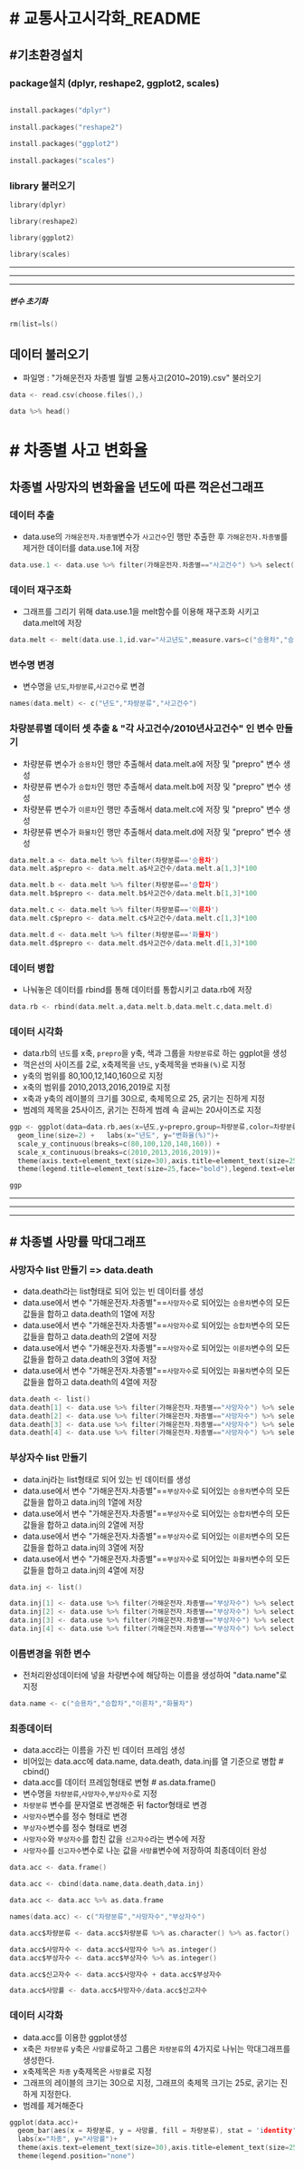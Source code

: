 # # 교통사고시각화_README

## #기초환경설치
### package설치 (dplyr, reshape2, ggplot2, scales)

```c 

install.packages("dplyr")
    
install.packages("reshape2")
    
install.packages("ggplot2")
    
install.packages("scales")
```

### library 불러오기

```c
library(dplyr)

library(reshape2)

library(ggplot2)

library(scales)
```
---------------------------------------------
---------------------------------------------
---------------------------------------------
##### 변수 초기화
```c
rm(list=ls()
```

## 데이터 불러오기

+ 파일명 : "가해운전자 차종별 월별 교통사고(2010~2019).csv" 불러오기

```c
data <- read.csv(choose.files(),)   

data %>% head()
```

# # 차종별 사고 변화율
## 차종별 사망자의 변화율을 년도에 따른 꺽은선그래프
### 데이터 추출
+  data.use의 `가해운전자.차종별`변수가 `사고건수`인 행만 추출한 후 `가해운전자.차종별`를 제거한 데이터를 data.use.1에 저장
```c
data.use.1 <- data.use %>% filter(가해운전자.차종별=="사고건수") %>% select(-가해운전자.차종별)
```

### 데이터 재구조화
+ 그래프를 그리기 위해 data.use.1을 melt함수를 이용해 재구조화 시키고 data.melt에 저장

```c
data.melt <- melt(data.use.1,id.var="사고년도",measure.vars=c("승용차","승합차","이륜차","화물차"))
```

### 변수명 변경
+ 변수명을 `년도`,`차량분류`,`사고건수`로 변경

```c
names(data.melt) <- c("년도","차량분류","사고건수")
```

### 차량분류별 데이터 셋 추출 & "각 사고건수/2010년사고건수" 인 변수 만들기
+ 차량분류 변수가 `승용차`인 행만 추출해서 data.melt.a에 저장 및 "prepro" 변수 생성
+ 차량분류 변수가 `승합차`인 행만 추출해서 data.melt.b에 저장 및 "prepro" 변수 생성
+ 차량분류 변수가 `이륜차`인 행만 추출해서 data.melt.c에 저장 및 "prepro" 변수 생성
+ 차량분류 변수가 `화물차`인 행만 추출해서 data.melt.d에 저장 및 "prepro" 변수 생성

```c
data.melt.a <- data.melt %>% filter(차량분류=='승용차')
data.melt.a$prepro <- data.melt.a$사고건수/data.melt.a[1,3]*100

data.melt.b <- data.melt %>% filter(차량분류=='승합차')
data.melt.b$prepro <- data.melt.b$사고건수/data.melt.b[1,3]*100

data.melt.c <- data.melt %>% filter(차량분류=='이륜차')
data.melt.c$prepro <- data.melt.c$사고건수/data.melt.c[1,3]*100

data.melt.d <- data.melt %>% filter(차량분류=='화물차')
data.melt.d$prepro <- data.melt.d$사고건수/data.melt.d[1,3]*100
```

### 데이터 병합
+ 나눠놓은 데이터를 rbind를 통해 데이터를 통합시키고 data.rb에 저장

```c
data.rb <- rbind(data.melt.a,data.melt.b,data.melt.c,data.melt.d)
```

### 데이터 시각화
+ data.rb의 `년도`를 x축, `prepro`을 y축, 색과 그룹을 `차량분류`로 하는 ggplot을 생성 
+ 꺽은선의 사이즈를 2로, x축제목을 `년도`, y축제목을 `변화율(%)`로 지정
+ y축의 범위를 80,100,12,140,160으로 지정
+ x축의 범위를 2010,2013,2016,2019로 지정
+ x축과 y축의 레이블의 크기를 30으로, 축제목으로 25, 굵기는 진하게 지정
+ 범례의 제목을 25사이즈, 굵기는 진하게 범례 속 글씨는 20사이즈로 지정


```c
ggp <- ggplot(data=data.rb,aes(x=년도,y=prepro,group=차량분류,color=차량분류)) +
  geom_line(size=2) +   labs(x="년도", y="변화율(%)")+
  scale_y_continuous(breaks=c(80,100,120,140,160)) +
  scale_x_continuous(breaks=c(2010,2013,2016,2019))+
  theme(axis.text=element_text(size=30),axis.title=element_text(size=25,face="bold")) +
  theme(legend.title=element_text(size=25,face="bold"),legend.text=element_text(size=20))
```

```c
ggp
```



---------------------------
---------------------------
---------------------------

## # 차종별 사망률 막대그래프

### 사망자수 list 만들기 => data.death
+ data.death라는 list형태로 되어 있는 빈 데이터를 생성
+ data.use에서 변수 "가해운전자.차종별"==`사망자수`로 되어있는 `승용차`변수의 모든 값들을 합하고 data.death의 1열에 저장
+ data.use에서 변수 "가해운전자.차종별"==`사망자수`로 되어있는 `승합차`변수의 모든 값들을 합하고 data.death의 2열에 저장
+ data.use에서 변수 "가해운전자.차종별"==`사망자수`로 되어있는 `이륜차`변수의 모든 값들을 합하고 data.death의 3열에 저장
+ data.use에서 변수 "가해운전자.차종별"==`사망자수`로 되어있는 `화물차`변수의 모든 값들을 합하고 data.death의 4열에 저장

```c
data.death <- list()
data.death[1] <- data.use %>% filter(가해운전자.차종별=="사망자수") %>% select(승용차) %>% sum()
data.death[2] <- data.use %>% filter(가해운전자.차종별=="사망자수") %>% select(승합차) %>% sum()	
data.death[3] <- data.use %>% filter(가해운전자.차종별=="사망자수") %>% select(이륜차) %>% sum()
data.death[4] <- data.use %>% filter(가해운전자.차종별=="사망자수") %>% select(화물차) %>% sum()
```

### 부상자수 list 만들기
+ data.inj라는 list형태로 되어 있는 빈 데이터를 생성
+ data.use에서 변수 "가해운전자.차종별"==`부상자수`로 되어있는 `승용차`변수의 모든 값들을 합하고 data.inj의 1열에 저장
+ data.use에서 변수 "가해운전자.차종별"==`부상자수`로 되어있는 `승합차`변수의 모든 값들을 합하고 data.inj의 2열에 저장
+ data.use에서 변수 "가해운전자.차종별"==`부상자수`로 되어있는 `이륜차`변수의 모든 값들을 합하고 data.inj의 3열에 저장
+ data.use에서 변수 "가해운전자.차종별"==`부상자수`로 되어있는 `화물차`변수의 모든 값들을 합하고 data.inj의 4열에 저장

```c
data.inj <- list()

data.inj[1] <- data.use %>% filter(가해운전자.차종별=="부상자수") %>% select(승용차) %>% sum()
data.inj[2] <- data.use %>% filter(가해운전자.차종별=="부상자수") %>% select(승합차) %>% sum()
data.inj[3] <- data.use %>% filter(가해운전자.차종별=="부상자수") %>% select(이륜차) %>% sum()
data.inj[4] <- data.use %>% filter(가해운전자.차종별=="부상자수") %>% select(화물차) %>% sum() 
```

### 이름변경을 위한 변수
+ 전처리완성데이터에 넣을 차량변수에 해당하는 이름을 생성하여 "data.name"로 지정

```c
data.name <- c("승용차","승합차","이륜차","화물차")
```

### 최종데이터
+ data.acc라는 이름을 가진 빈 데이터 프레임 생성
+ 비어있는 data.acc에 data.name, data.death, data.inj를  열 기준으로 병합 # cbind()
+ data.acc를 데이터 프레임형태로 변형 # as.data.frame()
+ 변수명을 `차량분류`,`사망자수`,`부상자수`로 지정
+ `차량분류` 변수를 문자열로 변경해준 뒤 factor형태로 변경
+ `사망자수`변수를 정수 형태로 변경
+ `부상자수`변수를 정수 형태로 변경
+ `사망자수`와 `부상자수`를 합친 값을 `신고자수`라는 변수에 저장
+ `사망자수`를 `신고자수`변수로 나눈 값을 `사망률`변수에 저장하여 최종데이터 완성

```c
data.acc <- data.frame()

data.acc <- cbind(data.name,data.death,data.inj)

data.acc <- data.acc %>% as.data.frame

names(data.acc) <- c("차량분류","사망자수","부상자수")

data.acc$차량분류 <- data.acc$차량분류 %>% as.character() %>% as.factor()

data.acc$사망자수 <- data.acc$사망자수 %>% as.integer()
data.acc$부상자수 <- data.acc$부상자수 %>% as.integer()

data.acc$신고자수 <- data.acc$사망자수 + data.acc$부상자수

data.acc$사망률 <- data.acc$사망자수/data.acc$신고자수
```

### 데이터 시각화
+ data.acc를 이용한 ggplot생성 
+ x축은 `차량분류` y축은 `사망률`로하고 그룹은 `차량분류`의 4가지로 나뉘는 막대그래프를 생성한다.
+ x축제목은 `차종` y축제목은 `사망률`로 지정 
+	그래프의 레이블의 크기는 30으로 지정, 그래프의 축제목 크기는 25로, 굵기는 진하게 지정한다.  
+ 범례를 제거해준다


```c
ggplot(data.acc)+
  geom_bar(aes(x = 차량분류, y = 사망률, fill = 차량분류), stat = 'identity')+
  labs(x="차종", y="사망률")+
  theme(axis.text=element_text(size=30),axis.title=element_text(size=25,face="bold")) +
  theme(legend.position="none")
```

















